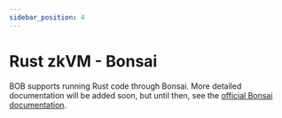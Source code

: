 ```yaml
---
sidebar_position: 4
---
```


# Rust zkVM - Bonsai

BOB supports running Rust code through Bonsai. More detailed documentation will be added soon, but until then, see the [official Bonsai documentation](https://dev.risczero.com/bonsai/quickstart). 
